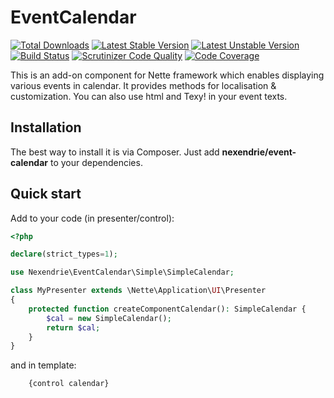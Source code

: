 EventCalendar
============

[![Total Downloads](https://poser.pugx.org/nexendrie/event-calendar/downloads)](https://packagist.org/packages/nexendrie/event-calendar)  [![Latest Stable Version](https://poser.pugx.org/nexendrie/event-calendar/v/stable)](https://packagist.org/packages/nexendrie/event-calendar) [![Latest Unstable Version](https://poser.pugx.org/nexendrie/event-calendar/v/unstable)](https://packagist.org/packages/nexendrie/event-calendar) [![Build Status](https://gitlab.com/nexendrie/EventCalendar/badges/master/pipeline.svg)](https://gitlab.com/nexendrie/EventCalendar/commits/master) [![Scrutinizer Code Quality](https://scrutinizer-ci.com/g/nexendrie/EventCalendar/badges/quality-score.png?b=master)](https://scrutinizer-ci.com/g/nexendrie/EventCalendar/?branch=master) [![Code Coverage](https://scrutinizer-ci.com/g/nexendrie/EventCalendar/badges/coverage.png?b=master)](https://scrutinizer-ci.com/g/nexendrie/EventCalendar/?branch=master)

This is an add-on component for Nette framework which enables displaying various events in calendar. It provides methods for localisation & customization. You can also use html and Texy! in your event texts.

Installation
------------

The best way to install it is via Composer. Just add **nexendrie/event-calendar** to your dependencies.

Quick start
-----------

Add to your code (in presenter/control):

```php
<?php

declare(strict_types=1);

use Nexendrie\EventCalendar\Simple\SimpleCalendar;

class MyPresenter extends \Nette\Application\UI\Presenter
{
    protected function createComponentCalendar(): SimpleCalendar {
        $cal = new SimpleCalendar();
        return $cal;
    }
} 
```

and in template:

```latte
    {control calendar}
```
